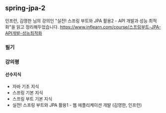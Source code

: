 ## spring-jpa-2
인프런, 김영한 님의 강의인 "실전! 스프링 부트와 JPA 활용2 - API 개발과 성능 최적화"을 읽고 정리해두었습니다. https://www.inflearn.com/course/스프링부트-JPA-API개발-성능최적화

### 필기

### 강의평

#### 선수지식
- 자바 기초 지식
- 스프링 기본 지식
- 스프링 부트 기본 지식
- 실전! 스프링 부트와 JPA 활용1 - 웹 애플리케이션 개발 (김영한, 인프런)

